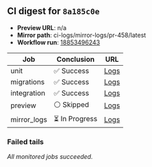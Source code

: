 <!-- AWA-CI-DIGEST -->
## CI digest for `8a185c0e`

- **Preview URL**: n/a
- **Mirror path**: ci-logs/mirror-logs/pr-458/latest
- **Workflow run**: [18853496243](https://github.com/AlexBomber12/AWA-App/actions/runs/18853496243)

| Job | Conclusion | URL |
| --- | ---------- | --- |
| unit | ✅ Success | [Logs](https://github.com/AlexBomber12/AWA-App/actions/runs/18853496243/job/53795495215) |
| migrations | ✅ Success | [Logs](https://github.com/AlexBomber12/AWA-App/actions/runs/18853496243/job/53795917763) |
| integration | ✅ Success | [Logs](https://github.com/AlexBomber12/AWA-App/actions/runs/18853496243/job/53795917780) |
| preview | ⚪ Skipped | [Logs](https://github.com/AlexBomber12/AWA-App/actions/runs/18853496243/job/53796076079) |
| mirror_logs | ⏳ In Progress | [Logs](https://github.com/AlexBomber12/AWA-App/actions/runs/18853496243/job/53796075903) |

### Failed tails

_All monitored jobs succeeded._
